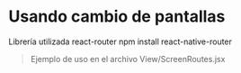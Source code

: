 # Usando cambio de pantallas
Librería utilizada
react-router
npm install react-native-router

> Ejemplo de uso en el archivo View/ScreenRoutes.jsx
